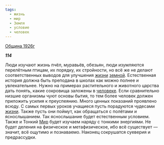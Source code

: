 ```yaml
---
tags:
  - жизнь
  - мир
  - Земля
  - условие
  - человек
---
```

[Община 1926г](https://127.0.0.1:4002/agni/1926)

___114___

Люди изучают жизнь пчёл, муравьёв, обезьян, люди изумляются перелётным птицам, их порядку, их стройности, но всё же не делают соответственных выводов для улучшения [жизни](../../../tags/#жизнь) [земной](../../../tags/#Земля). Естественная история должна быть преподана в школах как можно полнее и увлекательнее. Нужно на примерах растительного и животного царства дать понять, какие сокровища заложены в [человеке](../../../tags/#человек). Если сравнительно низшие организмы чуют основы бытия, то тем более человек должен приложить усилия к преуспеянию. Много ценных показаний проявлено всюду. С самых первых уроков учащиеся пусть порадуются чудесами [жизни](../../../tags/#жизнь). Также пусть они поймут, как обращаться с полётами и яснослышанием. Так яснослышание будет естественным условием. Также и Тонкий [Мир](../../../tags/#мир) будет изучаем наряду с тонкими энергиями. Не будет деления на физическое и метафизическое, ибо всё существует — значит, всё ощутимо и познаваемо. Наконец сокрушатся суеверия и предрассудки.   

